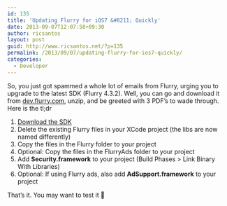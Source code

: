 ```yaml
---
id: 135
title: 'Updating Flurry for iOS7 &#8211; Quickly'
date: 2013-09-07T12:07:58+09:30
author: ricsantos
layout: post
guid: http://www.ricsantos.net/?p=135
permalink: /2013/09/07/updating-flurry-for-ios7-quickly/
categories:
  - Developer
---
```

So, you just got spammed a whole lot of emails from Flurry, urging you to upgrade to the latest SDK (Flurry 4.3.2). Well, you can go and download it from <a title="Flurry SDK 4.2.2" href="https://support.flurry.com/index.php?title=Analytics/Overview/4.2.3_Required_Update" target="_blank">dev.flurry.com</a>, unzip, and be greeted with 3 PDF&#8217;s to wade through. Here is the tl;dr

  1. <a title="Download the SDK" href="https://support.flurry.com/index.php?title=Analytics/Overview/4.2.3_Required_Update" target="_blank">Download the SDK</a>
  2. Delete the existing Flurry files in your XCode project (the libs are now named differently)
  3. Copy the files in the Flurry folder to your project
  4. Optional: Copy the files in the FlurryAds folder to your project
  5. Add **Security.framework** to your project (Build Phases > Link Binary With Libraries)
  6. Optional: If using Flurry ads, also add **AdSupport.framework** to your project

That&#8217;s it. You may want to test it 🙂
